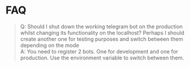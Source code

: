 # FAQ

> Q: Should I shut down the working telegram bot on the production whilst changing its functionality on the localhost? Perhaps I should create another one for testing purposes and switch between them depending on the mode  
> A: You need to register 2 bots. One for development and one for production. Use the environment variable to switch between them.
